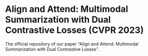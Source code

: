 # Align and Attend: Multimodal Summarization with Dual Contrastive Losses (CVPR 2023) 
The official repository of our paper "Align and Attend: Multimodal Summarization with Dual Contrastive Losses".
